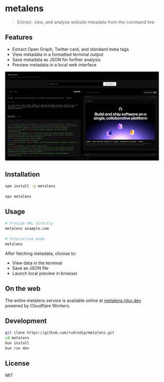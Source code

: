 # metalens

> Extract, view, and analyze website metadata from the command line

## Features

- Extract Open Graph, Twitter card, and standard meta tags
- View metadata in a formatted terminal output
- Save metadata as JSON for further analysis
- Preview metadata in a local web interface

![preview](./.github/assets/preview.png)

## Installation

```bash
npm install -g metalens

npx metalens
```

## Usage

```bash
# Provide URL directly
metalens example.com

# Interactive mode
metalens
```

After fetching metadata, choose to:

- View data in the terminal
- Save as JSON file
- Launch local preview in browser

## On the web

The entire metalens service is available online at [metalens.rdsx.dev](https://metalens.rdsx.dev) powered by Cloudflare Workers.

## Development

```bash
git clone https://github.com/rudrodip/metalens.git
cd metalens
bun install
bun run dev
```

## License

MIT
